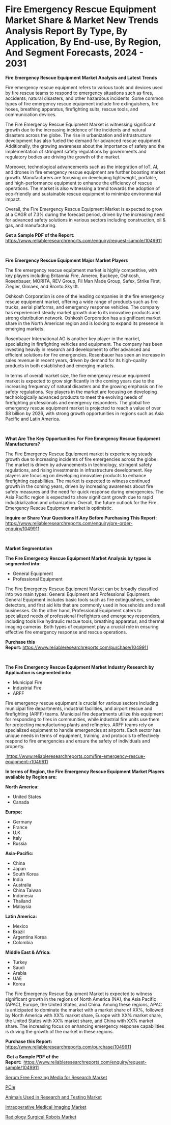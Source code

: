 <p><h1>Fire Emergency Rescue Equipment Market Share & Market New Trends Analysis Report By Type, By Application, By End-use, By Region, And Segment Forecasts, 2024 - 2031</h1></p><p><strong>Fire Emergency Rescue Equipment Market Analysis and Latest Trends</strong></p>
<p><p>Fire emergency rescue equipment refers to various tools and devices used by fire rescue teams to respond to emergency situations such as fires, accidents, natural disasters, and other hazardous incidents. Some common types of fire emergency rescue equipment include fire extinguishers, fire hoses, breathing apparatus, firefighting suits, rescue tools, and communication devices.</p><p>The Fire Emergency Rescue Equipment Market is witnessing significant growth due to the increasing incidence of fire incidents and natural disasters across the globe. The rise in urbanization and infrastructure development has also fueled the demand for advanced rescue equipment. Additionally, the growing awareness about the importance of safety and the implementation of stringent safety regulations by governments and regulatory bodies are driving the growth of the market.</p><p>Moreover, technological advancements such as the integration of IoT, AI, and drones in fire emergency rescue equipment are further boosting market growth. Manufacturers are focusing on developing lightweight, portable, and high-performance equipment to enhance the efficiency of rescue operations. The market is also witnessing a trend towards the adoption of eco-friendly and sustainable rescue equipment to minimize environmental impact.</p><p>Overall, the Fire Emergency Rescue Equipment Market is expected to grow at a CAGR of 7.3% during the forecast period, driven by the increasing need for advanced safety solutions in various sectors including construction, oil & gas, and manufacturing.</p></p>
<p><strong>Get a Sample PDF of the Report:&nbsp;</strong> <a href="https://www.reliableresearchreports.com/enquiry/request-sample/1049911">https://www.reliableresearchreports.com/enquiry/request-sample/1049911</a></p>
<p>&nbsp;</p>
<p><strong>Fire Emergency Rescue Equipment Major Market Players</strong></p>
<p><p>The fire emergency rescue equipment market is highly competitive, with key players including Britannia Fire, Amerex, Buckeye, Oshkosh, Rosenbauer, MORITA, REV Group, Fil Man Made Group, Safex, Strike First, Ziegler, Gimaex, and Bronto Skylift.</p><p>Oshkosh Corporation is one of the leading companies in the fire emergency rescue equipment market, offering a wide range of products such as fire trucks, aerial platforms, and emergency response vehicles. The company has experienced steady market growth due to its innovative products and strong distribution network. Oshkosh Corporation has a significant market share in the North American region and is looking to expand its presence in emerging markets.</p><p>Rosenbauer International AG is another key player in the market, specializing in firefighting vehicles and equipment. The company has been investing heavily in research and development to offer advanced and efficient solutions for fire emergencies. Rosenbauer has seen an increase in sales revenue in recent years, driven by demand for its high-quality products in both established and emerging markets.</p><p>In terms of overall market size, the fire emergency rescue equipment market is expected to grow significantly in the coming years due to the increasing frequency of natural disasters and the growing emphasis on fire safety regulations. Key players in the market are focusing on developing technologically advanced products to meet the evolving needs of firefighting professionals and emergency responders. The global fire emergency rescue equipment market is projected to reach a value of over $8 billion by 2026, with strong growth opportunities in regions such as Asia Pacific and Latin America.</p></p>
<p>&nbsp;</p>
<p><strong>What Are The Key Opportunities For Fire Emergency Rescue Equipment Manufacturers?</strong></p>
<p><p>The Fire Emergency Rescue Equipment market is experiencing steady growth due to increasing incidents of fire emergencies across the globe. The market is driven by advancements in technology, stringent safety regulations, and rising investments in infrastructure development. Key players are focusing on developing innovative products to enhance firefighting capabilities. The market is expected to witness continued growth in the coming years, driven by increasing awareness about fire safety measures and the need for quick response during emergencies. The Asia Pacific region is expected to show significant growth due to rapid industrialization and urbanization. Overall, the future outlook for the Fire Emergency Rescue Equipment market is optimistic.</p></p>
<p><strong>Inquire or Share Your Questions If Any Before Purchasing This Report:</strong> <a href="https://www.reliableresearchreports.com/enquiry/pre-order-enquiry/1049911">https://www.reliableresearchreports.com/enquiry/pre-order-enquiry/1049911</a></p>
<p>&nbsp;</p>
<p><strong>Market Segmentation</strong></p>
<p><strong>The Fire Emergency Rescue Equipment Market Analysis by types is segmented into:</strong></p>
<p><ul><li>General Equipment</li><li>Professional Equipment</li></ul></p>
<p><p>The Fire Emergency Rescue Equipment Market can be broadly classified into two main types: General Equipment and Professional Equipment. General Equipment includes basic tools such as fire extinguishers, smoke detectors, and first aid kits that are commonly used in households and small businesses. On the other hand, Professional Equipment caters to specialized needs of professional firefighters and emergency responders, including tools like hydraulic rescue tools, breathing apparatus, and thermal imaging cameras. Both types of equipment play a crucial role in ensuring effective fire emergency response and rescue operations.</p></p>
<p><strong>Purchase this Report:&nbsp;</strong><a href="https://www.reliableresearchreports.com/purchase/1049911">https://www.reliableresearchreports.com/purchase/1049911</a></p>
<p>&nbsp;</p>
<p><strong>The Fire Emergency Rescue Equipment Market Industry Research by Application is segmented into:</strong></p>
<p><ul><li>Municipal Fire</li><li>Industrial Fire</li><li>ARFF</li></ul></p>
<p><p>Fire emergency rescue equipment is crucial for various sectors including municipal fire departments, industrial facilities, and airport rescue and firefighting (ARFF) teams. Municipal fire departments utilize this equipment for responding to fires in communities, while industrial fire units use them for protecting manufacturing plants and refineries. ARFF teams rely on specialized equipment to handle emergencies at airports. Each sector has unique needs in terms of equipment, training, and protocols to effectively respond to fire emergencies and ensure the safety of individuals and property.</p></p>
<p><a href="https://www.reliableresearchreports.com/fire-emergency-rescue-equipment-r1049911">&nbsp;https://www.reliableresearchreports.com/fire-emergency-rescue-equipment-r1049911</a></p>
<p><strong>In terms of Region, the Fire Emergency Rescue Equipment Market Players available by Region are:</strong></p>
<p>
    <p> <strong> North America: </strong>
        <ul>
            <li>United States</li>
            <li>Canada</li>
        </ul>
        </p> 
    <p> <strong> Europe: </strong>
        <ul>
            <li>Germany</li>
            <li>France</li>
            <li>U.K.</li>
            <li>Italy</li>
            <li>Russia</li>
        </ul>
        </p> 
    <p> <strong> Asia-Pacific: </strong>
        <ul>
            <li>China</li>
            <li>Japan</li>
            <li>South Korea</li>
            <li>India</li>
            <li>Australia</li>
            <li>China Taiwan</li>
            <li>Indonesia</li>
            <li>Thailand</li>
            <li>Malaysia</li>
        </ul>
        </p> 
    <p> <strong> Latin America: </strong>
        <ul>
            <li>Mexico</li>
            <li>Brazil</li>
            <li>Argentina Korea</li>
            <li>Colombia</li>
        </ul>
        </p> 
    <p> <strong> Middle East & Africa: </strong>
        <ul>
            <li>Turkey</li>
            <li>Saudi</li>
            <li>Arabia</li>
            <li>UAE</li>
            <li>Korea</li>
        </ul>
    </p>
    </p>
<p><p>The Fire Emergency Rescue Equipment Market is expected to witness significant growth in the regions of North America (NA), the Asia Pacific (APAC), Europe, the United States, and China. Among these regions, APAC is anticipated to dominate the market with a market share of XX%, followed by North America with XX% market share, Europe with XX% market share, the United States with XX% market share, and China with XX% market share. The increasing focus on enhancing emergency response capabilities is driving the growth of the market in these regions.</p></p>
<p><strong>Purchase this Report: </strong><a href="https://www.reliableresearchreports.com/purchase/1049911">https://www.reliableresearchreports.com/purchase/1049911</a></p>
<p>&nbsp;<strong>Get a Sample PDF of the Report:&nbsp;&nbsp;</strong><a href="https://www.reliableresearchreports.com/enquiry/request-sample/1049911">https://www.reliableresearchreports.com/enquiry/request-sample/1049911</a></p>
<p><strong></strong></p>
<p><p><a href="https://www.linkedin.com/pulse/serum-free-freezing-media-research-market-report-reveals-mxjgc">Serum Free Freezing Media for Research Market</a></p><p><a href="https://github.com/WhitneyMurphy1982/Market-Research-Report-List-1/blob/main/527734965584.md">PCIe</a></p><p><a href="https://www.linkedin.com/pulse/animals-used-research-testing-market-analysis-its-cagr-segmentation-um3hc">Animals Used in Research and Testing Market</a></p><p><a href="https://github.com/EunaWiegad2023/Market-Research-Report-List-1/blob/main/intraoperative-medical-imaging-market.md">Intraoperative Medical Imaging Market</a></p><p><a href="https://github.com/gracielawharr/Market-Research-Report-List-1/blob/main/radiology-surgical-robots-market.md">Radiology Surgical Robots Market</a></p></p>